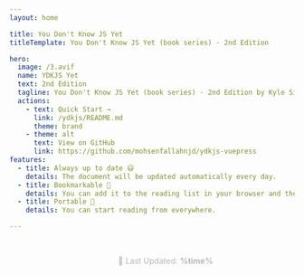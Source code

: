 ```yaml
---
layout: home

title: You Don't Know JS Yet
titleTemplate: You Don't Know JS Yet (book series) - 2nd Edition

hero:
  image: /3.avif
  name: YDKJS Yet
  text: 2nd Edition
  tagline: You Don't Know JS Yet (book series) - 2nd Edition by Kyle Simpson.
  actions:
    - text: Quick Start →
      link: /ydkjs/README.md
      theme: brand
    - theme: alt
      text: View on GitHub
      link: https://github.com/mohsenfallahnjd/ydkjs-vuepress
features:
  - title: Always up to date 😃
    details: The document will be updated automatically every day.
  - title: Bookmarkable 🔖
    details: You can add it to the reading list in your browser and then continue reading whenever you are free.
  - title: Portable 🧺
    details: You can start reading from everywhere.

---
```


<p style="text-align: center; width: 100%; margin-top: 20px; opacity: 0.3; font-size: 14px; padding: 24px;">
  📆 Last Updated: <strong>%time%</strong>
</p>
